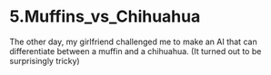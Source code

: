 # 5.Muffins_vs_Chihuahua
The other day, my girlfriend challenged me to make an AI that can differentiate between a muffin and a chihuahua. (It turned out to be surprisingly tricky) 

